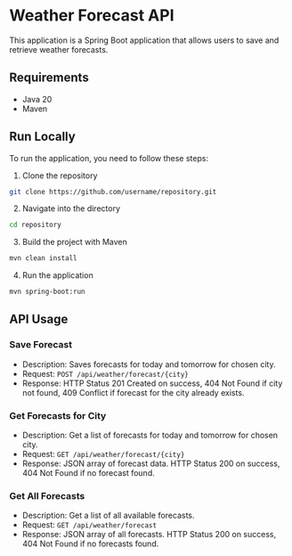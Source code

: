 # Weather Forecast API

This application is a Spring Boot application that allows users to save and retrieve weather forecasts.

## Requirements

- Java 20
- Maven

## Run Locally

To run the application, you need to follow these steps:

1. Clone the repository
```bash
git clone https://github.com/username/repository.git
```

2. Navigate into the directory
```bash
cd repository
```

3. Build the project with Maven
```bash
mvn clean install
```

4. Run the application
```bash
mvn spring-boot:run
```

## API Usage

### Save Forecast

- Description: Saves forecasts for today and tomorrow for chosen city.
- Request: `POST /api/weather/forecast/{city}`
- Response: HTTP Status 201 Created on success, 404 Not Found if city not found, 409 Conflict if forecast for the city already exists.

### Get Forecasts for City

- Description: Get a list of forecasts for today and tomorrow for chosen city.
- Request: `GET /api/weather/forecast/{city}`
- Response: JSON array of forecast data. HTTP Status 200 on success, 404 Not Found if no forecast found.

### Get All Forecasts

- Description: Get a list of all available forecasts.
- Request: `GET /api/weather/forecast`
- Response: JSON array of all forecasts. HTTP Status 200 on success, 404 Not Found if no forecasts found.
